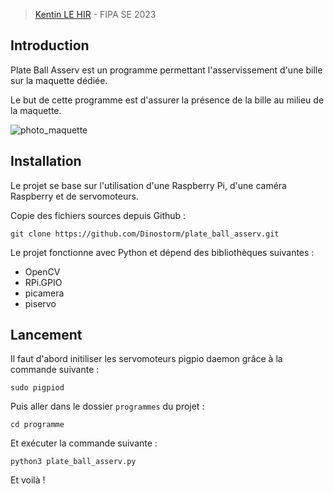 > [Kentin LE HIR](https://github.com/Dinostorm) - FIPA SE 2023

## Introduction

Plate Ball Asserv est un programme permettant l'asservissement d'une bille sur la maquette dédiée. 

Le but de cette programme est d'assurer la présence de la bille au milieu de la maquette. 

![photo_maquette](https://user-images.githubusercontent.com/38004572/220627617-956b96fd-c92e-4b40-a5b0-88268b7dfe3b.jpg)

## Installation

Le projet se base sur l'utilisation d'une Raspberry Pi, d'une caméra Raspberry et de servomoteurs. 

Copie des fichiers sources depuis Github :

```shell
git clone https://github.com/Dinostorm/plate_ball_asserv.git
```

Le projet fonctionne avec Python et dépend des bibliothèques suivantes :

- OpenCV
- RPi.GPIO
- picamera
- piservo

## Lancement

Il faut d'abord initiliser les servomoteurs pigpio daemon grâce à la commande suivante :

```shell
sudo pigpiod
```

Puis aller dans le dossier `programmes` du projet :

```shell
cd programme
```

Et exécuter la commande suivante :

```shell
python3 plate_ball_asserv.py
```

Et voilà !

